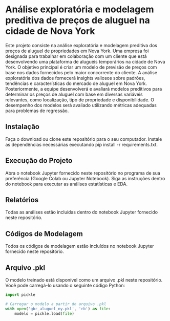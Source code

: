 # Análise exploratória e modelagem preditiva de preços de aluguel na cidade de Nova York
Este projeto consiste na análise exploratória e modelagem preditiva dos preços de aluguel de propriedades em Nova York. Uma empresa foi designada para trabalhar em colaboração com um cliente que está desenvolvendo uma plataforma de aluguéis temporários na cidade de Nova York. O objetivo principal é criar um modelo de previsão de preços com base nos dados fornecidos pelo maior concorrente do cliente. A análise exploratória dos dados fornecerá insights valiosos sobre padrões, tendências e características do mercado de aluguel em Nova York. Posteriormente, a equipe desenvolverá e avaliará modelos preditivos para determinar os preços de aluguel com base em diversas variáveis relevantes, como localização, tipo de propriedade e disponibilidade. O desempenho dos modelos será avaliado utilizando métricas adequadas para problemas de regressão.


## Instalação
Faça o download ou clone este repositório para o seu computador.
Instale as dependências necessárias executando pip install -r requirements.txt.

## Execução do Projeto
Abra o notebook Jupyter fornecido neste repositório no programa de sua preferência (Google Colab ou Jupyter Notebook).
Siga as instruções dentro do notebook para executar as análises estatísticas e EDA.

## Relatórios
Todas as análises estão incluídas dentro do notebook Jupyter fornecido neste repositório.

## Códigos de Modelagem
Todos os códigos de modelagem estão incluídos no notebook Jupyter fornecido neste repositório.

## Arquivo .pkl
O modelo treinado está disponível como um arquivo .pkl neste repositório. Você pode carregá-lo usando o seguinte código Python:

```python
import pickle

# Carregar o modelo a partir do arquivo .pkl
with open('gbr_aluguel_ny.pkl', 'rb') as file:
    modelo = pickle.load(file)
```
